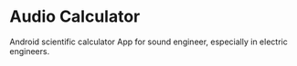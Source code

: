 # Audio Calculator
Android scientific calculator App for sound engineer, especially in electric engineers.
